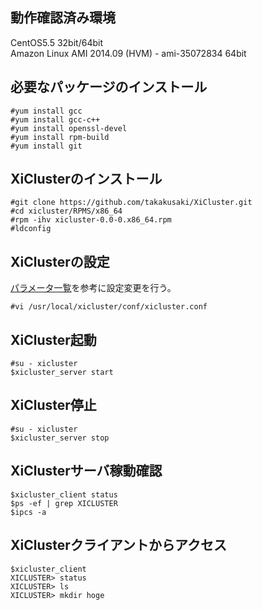 ## 動作確認済み環境
CentOS5.5 32bit/64bit  
Amazon Linux AMI 2014.09 (HVM) - ami-35072834  64bit  

## 必要なパッケージのインストール
```
#yum install gcc  
#yum install gcc-c++  
#yum install openssl-devel  
#yum install rpm-build    
#yum install git  
```

## XiClusterのインストール
```
#git clone https://github.com/takakusaki/XiCluster.git  
#cd xicluster/RPMS/x86_64  
#rpm -ihv xicluster-0.0-0.x86_64.rpm  
#ldconfig  
```

## XiClusterの設定
[パラメータ一覧](https://github.com/takakusaki/XiCluster/blob/master/doc/PARAMETER.md)を参考に設定変更を行う。
```
#vi /usr/local/xicluster/conf/xicluster.conf  
```

## XiCluster起動
```
#su - xicluster  
$xicluster_server start  
```

## XiCluster停止
```
#su - xicluster  
$xicluster_server stop  
```

## XiClusterサーバ稼動確認
```
$xicluster_client status  
$ps -ef | grep XICLUSTER  
$ipcs -a  
```

## XiClusterクライアントからアクセス
```
$xicluster_client
XICLUSTER> status
XICLUSTER> ls
XICLUSTER> mkdir hoge
```

